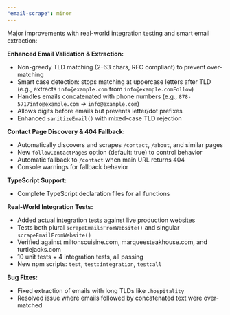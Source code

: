 ```yaml
---
"email-scrape": minor
---
```


Major improvements with real-world integration testing and smart email extraction:

**Enhanced Email Validation & Extraction:**
- Non-greedy TLD matching (2-63 chars, RFC compliant) to prevent over-matching
- Smart case detection: stops matching at uppercase letters after TLD (e.g., extracts `info@example.com` from `info@example.comFollow`)
- Handles emails concatenated with phone numbers (e.g., `878-5717info@example.com` → `info@example.com`)
- Allows digits before emails but prevents letter/dot prefixes
- Enhanced `sanitizeEmail()` with mixed-case TLD rejection

**Contact Page Discovery & 404 Fallback:**
- Automatically discovers and scrapes `/contact`, `/about`, and similar pages
- New `followContactPages` option (default: true) to control behavior
- Automatic fallback to `/contact` when main URL returns 404
- Console warnings for fallback behavior

**TypeScript Support:**
- Complete TypeScript declaration files for all functions

**Real-World Integration Tests:**
- Added actual integration tests against live production websites
- Tests both plural `scrapeEmailsFromWebsite()` and singular `scrapeEmailFromWebsite()`
- Verified against miltonscuisine.com, marqueesteakhouse.com, and turtlejacks.com
- 10 unit tests + 4 integration tests, all passing
- New npm scripts: `test`, `test:integration`, `test:all`

**Bug Fixes:**
- Fixed extraction of emails with long TLDs like `.hospitality`
- Resolved issue where emails followed by concatenated text were over-matched

